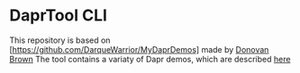 # DaprTool CLI
This repository is based on [https://github.com/DarqueWarrior/MyDaprDemos] made by [Donovan Brown](https://github.com/DarqueWarrior)
The tool contains a variaty of Dapr demos, which are described [here]()